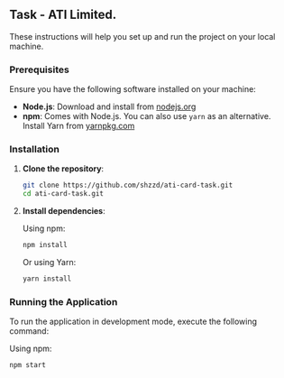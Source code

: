 ## Task - ATI Limited.

These instructions will help you set up and run the project on your local machine.

### Prerequisites

Ensure you have the following software installed on your machine:

-   **Node.js**: Download and install from [nodejs.org](https://nodejs.org/)
-   **npm**: Comes with Node.js. You can also use `yarn` as an alternative. Install Yarn from [yarnpkg.com](https://yarnpkg.com/)

### Installation

1. **Clone the repository**:

    ```bash
    git clone https://github.com/shzzd/ati-card-task.git
    cd ati-card-task.git
    ```

2. **Install dependencies**:

    Using npm:

    ```bash
    npm install
    ```

    Or using Yarn:

    ```bash
    yarn install
    ```

### Running the Application

To run the application in development mode, execute the following command:

Using npm:

```bash
npm start
```
